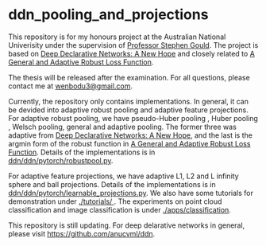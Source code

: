 # ddn_pooling_and_projections
This repository is for my honours project at the Australian National Univerisity under the supervision of [Professor Stephen Gould](https://cecs.anu.edu.au/people/stephen-gould). The project is based on [Deep Declarative Networks: A New Hope](https://arxiv.org/pdf/1909.04866.pdf) and closely related to [A General and Adaptive Robust Loss Function](https://arxiv.org/pdf/1701.03077.pdf).

The thesis will be released after the examination. For all questions, please contact me at wenbodu3@gmail.com.
 
Currently, the repository only contains implementations. In general, it can be devided into adaptive robust pooling and adaptive feature projections. For adaptive robust pooling, we have pseudo-Huber pooling , Huber pooling , Welsch pooling, general and adaptive pooling. The former three was adaptive from [Deep Declarative Networks: A New Hope](https://arxiv.org/pdf/1909.04866.pdf), and the last is the argmin form of the robust function in [A General and Adaptive Robust Loss Function](https://arxiv.org/pdf/1701.03077.pdf).
Details of the implementations is in [ddn/ddn/pytorch/robustpool.py](https://github.com/WenboDu1228/ddn_pooling_and_projections/blob/master/ddn/ddn/pytorch/robustpool.py). 

For adaptive feature projections, we have adaptive L1, L2 and L infinity sphere and ball projections. Details of the implementations is in [ddn/ddn/pytorch/learnable_projections.py](https://github.com/WenboDu1228/ddn_pooling_and_projections/blob/master/ddn/ddn/pytorch/learnable_projections.py). We also have some tutorials for demonstration under [
./tutorials/
](https://github.com/WenboDu1228/ddn_pooling_and_projections/tree/master/tutorials). The experiments on point cloud classification and image classification is under [./apps/classification](https://github.com/WenboDu1228/ddn_pooling_and_projections/tree/master/apps/classification).

This repository is still updating. For deep delarative networks in general, please visit https://github.com/anucvml/ddn.
